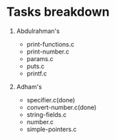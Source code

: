 # Tasks breakdown
1. Abdulrahman's
	- print-functions.c
	- print-number.c
	- params.c
	- puts.c
	- printf.c

2. Adham's
	- specifier.c(done)
	- convert-number.c(done)
	- string-fields.c
	- number.c
	- simple-pointers.c
